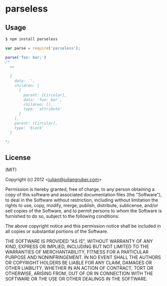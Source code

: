 parseless
=========

Usage
-----

```bash
$ npm install parseless
```

```javascript
var parse = require('parseless');

parse('foo: bar;')
/*
  => 
  
  {
    data: '',
    children: [
      {
        parent: [Circular],
        data: 'foo: bar',
        children: [],
        type: 'attribute'
      }
    ],
    parent: [Circular],
    type: 'block'
  }

*/
```

License
-------

(MIT)

Copyright (c) 2012 &lt;julian@juliangruber.com&gt;

Permission is hereby granted, free of charge, to any person obtaining a copy of this software and associated documentation files (the "Software"), to deal in the Software without restriction, including without limitation the rights to use, copy, modify, merge, publish, distribute, sublicense, and/or sell copies of the Software, and to permit persons to whom the Software is furnished to do so, subject to the following conditions:

The above copyright notice and this permission notice shall be included in all copies or substantial portions of the Software.

THE SOFTWARE IS PROVIDED "AS IS", WITHOUT WARRANTY OF ANY KIND, EXPRESS OR IMPLIED, INCLUDING BUT NOT LIMITED TO THE WARRANTIES OF MERCHANTABILITY, FITNESS FOR A PARTICULAR PURPOSE AND NONINFRINGEMENT. IN NO EVENT SHALL THE AUTHORS OR COPYRIGHT HOLDERS BE LIABLE FOR ANY CLAIM, DAMAGES OR OTHER LIABILITY, WHETHER IN AN ACTION OF CONTRACT, TORT OR OTHERWISE, ARISING FROM, OUT OF OR IN CONNECTION WITH THE SOFTWARE OR THE USE OR OTHER DEALINGS IN THE SOFTWARE.